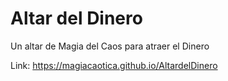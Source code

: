 # Altar del Dinero
Un altar de Magia del Caos para atraer el Dinero

Link:  https://magiacaotica.github.io/AltardelDinero
